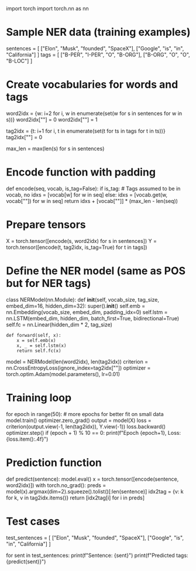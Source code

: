 import torch
import torch.nn as nn

# Sample NER data (training examples)
sentences = [
    ["Elon", "Musk", "founded", "SpaceX"],
    ["Google", "is", "in", "California"]
]
tags = [
    ["B-PER", "I-PER", "O", "B-ORG"],
    ["B-ORG", "O", "O", "B-LOC"]
]

# Create vocabularies for words and tags
word2idx = {w: i+2 for i, w in enumerate(set(w for s in sentences for w in s))}
word2idx["<PAD>"] = 0
word2idx["<UNK>"] = 1

tag2idx = {t: i+1 for i, t in enumerate(set(t for ts in tags for t in ts))}
tag2idx["<PAD>"] = 0

max_len = max(len(s) for s in sentences)

# Encode function with padding
def encode(seq, vocab, is_tag=False):
    if is_tag:
        # Tags assumed to be in vocab, no <UNK>
        idxs = [vocab[w] for w in seq]
    else:
        idxs = [vocab.get(w, vocab["<UNK>"]) for w in seq]
    return idxs + [vocab["<PAD>"]] * (max_len - len(seq))

# Prepare tensors
X = torch.tensor([encode(s, word2idx) for s in sentences])
Y = torch.tensor([encode(t, tag2idx, is_tag=True) for t in tags])

# Define the NER model (same as POS but for NER tags)
class NERModel(nn.Module):
    def __init__(self, vocab_size, tag_size, embed_dim=16, hidden_dim=32):
        super().__init__()
        self.emb = nn.Embedding(vocab_size, embed_dim, padding_idx=0)
        self.lstm = nn.LSTM(embed_dim, hidden_dim, batch_first=True, bidirectional=True)
        self.fc = nn.Linear(hidden_dim * 2, tag_size)

    def forward(self, x):
        x = self.emb(x)
        x, _ = self.lstm(x)
        return self.fc(x)

model = NERModel(len(word2idx), len(tag2idx))
criterion = nn.CrossEntropyLoss(ignore_index=tag2idx["<PAD>"])
optimizer = torch.optim.Adam(model.parameters(), lr=0.01)

# Training loop
for epoch in range(50):  # more epochs for better fit on small data
    model.train()
    optimizer.zero_grad()
    output = model(X)
    loss = criterion(output.view(-1, len(tag2idx)), Y.view(-1))
    loss.backward()
    optimizer.step()
    if (epoch + 1) % 10 == 0:
        print(f"Epoch {epoch+1}, Loss: {loss.item():.4f}")

# Prediction function
def predict(sentence):
    model.eval()
    x = torch.tensor([encode(sentence, word2idx)])
    with torch.no_grad():
        preds = model(x).argmax(dim=2).squeeze().tolist()[:len(sentence)]
    idx2tag = {v: k for k, v in tag2idx.items()}
    return [idx2tag[i] for i in preds]

# Test cases
test_sentences = [
    ["Elon", "Musk", "founded", "SpaceX"],
    ["Google", "is", "in", "California"]
]

for sent in test_sentences:
    print(f"Sentence: {sent}")
    print(f"Predicted tags: {predict(sent)}")
  
